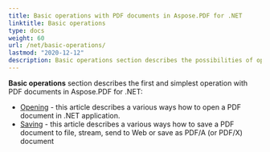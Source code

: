 ```yaml
---
title: Basic operations with PDF documents in Aspose.PDF for .NET
linktitle: Basic operations
type: docs
weight: 60
url: /net/basic-operations/
lastmod: "2020-12-12"
description: Basic operations section describes the possibilities of opening and saving PDF documents using the Aspose.PDF library.
---
```


**Basic operations** section describes the first and simplest operation with PDF documents in Aspose.PDF for .NET:

- [Opening](/pdf/net/open-pdf-document/) - this article describes a various ways how to open a PDF document in .NET application.
- [Saving](/pdf//net/save-pdf-document/) - this article describes a various ways how to save a PDF document to file, stream, send to Web or save as PDF/A (or PDF/X) document
